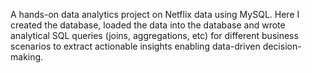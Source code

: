 A hands-on data analytics project on Netflix data using MySQL. Here I created the database, loaded the data into the database and wrote analytical SQL queries (joins, aggregations, etc) for different business scenarios to extract actionable insights enabling data-driven decision-making. 
